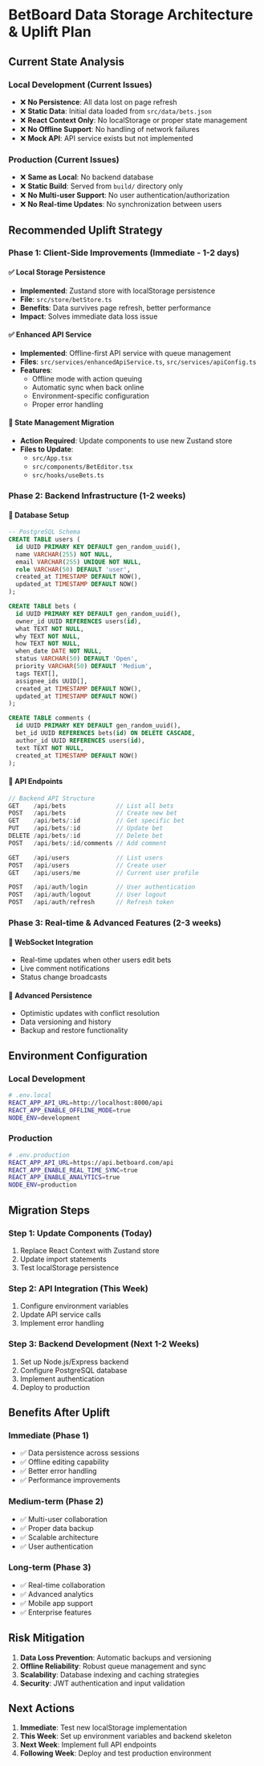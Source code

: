 # BetBoard Data Storage Architecture & Uplift Plan

## Current State Analysis

### Local Development (Current Issues)
- ❌ **No Persistence**: All data lost on page refresh
- ❌ **Static Data**: Initial data loaded from `src/data/bets.json`
- ❌ **React Context Only**: No localStorage or proper state management
- ❌ **No Offline Support**: No handling of network failures
- ❌ **Mock API**: API service exists but not implemented

### Production (Current Issues)
- ❌ **Same as Local**: No backend database
- ❌ **Static Build**: Served from `build/` directory only
- ❌ **No Multi-user Support**: No user authentication/authorization
- ❌ **No Real-time Updates**: No synchronization between users

## Recommended Uplift Strategy

### Phase 1: Client-Side Improvements (Immediate - 1-2 days)

#### ✅ Local Storage Persistence
- **Implemented**: Zustand store with localStorage persistence
- **File**: `src/store/betStore.ts`
- **Benefits**: Data survives page refresh, better performance
- **Impact**: Solves immediate data loss issue

#### ✅ Enhanced API Service
- **Implemented**: Offline-first API service with queue management
- **Files**: `src/services/enhancedApiService.ts`, `src/services/apiConfig.ts`
- **Features**:
  - Offline mode with action queuing
  - Automatic sync when back online
  - Environment-specific configuration
  - Proper error handling

#### 🔄 State Management Migration
- **Action Required**: Update components to use new Zustand store
- **Files to Update**: 
  - `src/App.tsx`
  - `src/components/BetEditor.tsx`
  - `src/hooks/useBets.ts`

### Phase 2: Backend Infrastructure (1-2 weeks)

#### 🎯 Database Setup
```sql
-- PostgreSQL Schema
CREATE TABLE users (
  id UUID PRIMARY KEY DEFAULT gen_random_uuid(),
  name VARCHAR(255) NOT NULL,
  email VARCHAR(255) UNIQUE NOT NULL,
  role VARCHAR(50) DEFAULT 'user',
  created_at TIMESTAMP DEFAULT NOW(),
  updated_at TIMESTAMP DEFAULT NOW()
);

CREATE TABLE bets (
  id UUID PRIMARY KEY DEFAULT gen_random_uuid(),
  owner_id UUID REFERENCES users(id),
  what TEXT NOT NULL,
  why TEXT NOT NULL,
  how TEXT NOT NULL,
  when_date DATE NOT NULL,
  status VARCHAR(50) DEFAULT 'Open',
  priority VARCHAR(50) DEFAULT 'Medium',
  tags TEXT[],
  assignee_ids UUID[],
  created_at TIMESTAMP DEFAULT NOW(),
  updated_at TIMESTAMP DEFAULT NOW()
);

CREATE TABLE comments (
  id UUID PRIMARY KEY DEFAULT gen_random_uuid(),
  bet_id UUID REFERENCES bets(id) ON DELETE CASCADE,
  author_id UUID REFERENCES users(id),
  text TEXT NOT NULL,
  created_at TIMESTAMP DEFAULT NOW()
);
```

#### 🎯 API Endpoints
```typescript
// Backend API Structure
GET    /api/bets              // List all bets
POST   /api/bets              // Create new bet
GET    /api/bets/:id          // Get specific bet
PUT    /api/bets/:id          // Update bet
DELETE /api/bets/:id          // Delete bet
POST   /api/bets/:id/comments // Add comment

GET    /api/users             // List users
POST   /api/users             // Create user
GET    /api/users/me          // Current user profile

POST   /api/auth/login        // User authentication
POST   /api/auth/logout       // User logout
POST   /api/auth/refresh      // Refresh token
```

### Phase 3: Real-time & Advanced Features (2-3 weeks)

#### 🎯 WebSocket Integration
- Real-time updates when other users edit bets
- Live comment notifications
- Status change broadcasts

#### 🎯 Advanced Persistence
- Optimistic updates with conflict resolution
- Data versioning and history
- Backup and restore functionality

## Environment Configuration

### Local Development
```bash
# .env.local
REACT_APP_API_URL=http://localhost:8000/api
REACT_APP_ENABLE_OFFLINE_MODE=true
NODE_ENV=development
```

### Production
```bash
# .env.production
REACT_APP_API_URL=https://api.betboard.com/api
REACT_APP_ENABLE_REAL_TIME_SYNC=true
REACT_APP_ENABLE_ANALYTICS=true
NODE_ENV=production
```

## Migration Steps

### Step 1: Update Components (Today)
1. Replace React Context with Zustand store
2. Update import statements
3. Test localStorage persistence

### Step 2: API Integration (This Week)
1. Configure environment variables
2. Update API service calls
3. Implement error handling

### Step 3: Backend Development (Next 1-2 Weeks)
1. Set up Node.js/Express backend
2. Configure PostgreSQL database
3. Implement authentication
4. Deploy to production

## Benefits After Uplift

### Immediate (Phase 1)
- ✅ Data persistence across sessions
- ✅ Offline editing capability
- ✅ Better error handling
- ✅ Performance improvements

### Medium-term (Phase 2)
- ✅ Multi-user collaboration
- ✅ Proper data backup
- ✅ Scalable architecture
- ✅ User authentication

### Long-term (Phase 3)
- ✅ Real-time collaboration
- ✅ Advanced analytics
- ✅ Mobile app support
- ✅ Enterprise features

## Risk Mitigation

1. **Data Loss Prevention**: Automatic backups and versioning
2. **Offline Reliability**: Robust queue management and sync
3. **Scalability**: Database indexing and caching strategies
4. **Security**: JWT authentication and input validation

## Next Actions

1. **Immediate**: Test new localStorage implementation
2. **This Week**: Set up environment variables and backend skeleton
3. **Next Week**: Implement full API endpoints
4. **Following Week**: Deploy and test production environment 